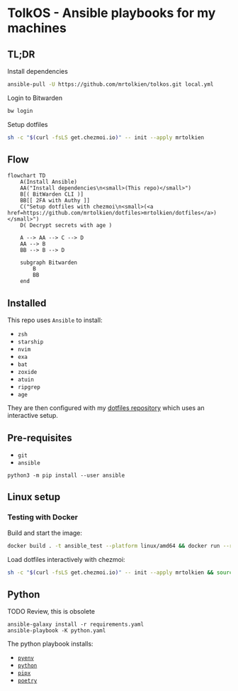 # TolkOS - Ansible playbooks for my machines

## TL;DR

Install dependencies

```sh
ansible-pull -U https://github.com/mrtolkien/tolkos.git local.yml
```

Login to Bitwarden

```sh
bw login
```

Setup dotfiles

```sh
sh -c "$(curl -fsLS get.chezmoi.io)" -- init --apply mrtolkien
```

## Flow

```mermaid
flowchart TD
    A(Install Ansible)
    AA("Install dependencies\n<small>(This repo)</small>")
    B[( BitWarden CLI )]
    BB[[ 2FA with Authy ]]
    C("Setup dotfiles with chezmoi\n<small>(<a href=https://github.com/mrtolkien/dotfiles>mrtolkien/dotfiles</a>)</small>")
    D( Decrypt secrets with age )

    A --> AA --> C --> D
    AA --> B
    BB --> B --> D

    subgraph Bitwarden
        B
        BB
    end
```

## Installed

This repo uses `Ansible` to install:

- `zsh`
- `starship`
- `nvim`
- `exa`
- `bat`
- `zoxide`
- `atuin`
- `ripgrep`
- `age`

They are then configured with my [dotfiles repository](https://github.com/mrtolkien/dotfiles) which uses an interactive setup.

## Pre-requisites

- `git`
- `ansible`

```shell
python3 -m pip install --user ansible
```

## Linux setup

### Testing with Docker

Build and start the image:

```sh
docker build . -t ansible_test --platform linux/amd64 && docker run --rm -it --platform linux/amd64 ansible_test
```

Load dotfiles interactively with chezmoi:

```sh
sh -c "$(curl -fsLS get.chezmoi.io)" -- init --apply mrtolkien && source ~/.zshrc
```

## Python

TODO Review, this is obsolete

```shell
ansible-galaxy install -r requirements.yaml
ansible-playbook -K python.yaml
```

The python playbook installs:

- [`pyenv`](https://github.com/pyenv/pyenv)
- [`python`](https://en.wikipedia.org/wiki/Python_(programming_language))
- [`pipx`](https://github.com/pypa/pipx)
- [`poetry`](https://python-poetry.org/)
